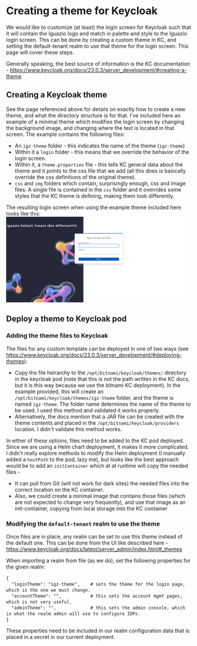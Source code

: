 # Creating a theme for Keycloak

We would like to customize (at least) the login screen for Keycloak such that it will contain the Iguazio logo and match in palette and style to the Iguazio login screen. 
This can be done by creating a custom theme in KC, and setting the default-tenant realm to use that theme for the login screen. This page will cover these steps.

Generally speaking, the best source of information is the KC documentation - https://www.keycloak.org/docs/23.0.3/server_development/#creating-a-theme

## Creating a Keycloak theme 

See the page referenced above for details on exactly how to create a new theme, and what the directory structure is for that.
I've included here an example of a minimal theme which modifies the login screen by changing the background image, and changing where the text is located in that screen. The example contains the following files:

* An `igz-theme` folder - this indicates the name of the theme (`igz-theme`)
* Within it a `login` folder - this means that we override the behavior of the login screen.
* Within it, a `theme.properties` file - this tells KC general data about the theme and it points to the css file that we add (all this does is basically override the css definitions of the original theme).
* `css` and `img` folders which contain, surprisingly enough, css and image files. A single file is contained in the `css` folder and it overrides some styles that the KC theme is defining, making them look differently.

The resulting login screen when using the example theme included here looks like this:
![Keycloak login](./keycloak-login.png)

## Deploy a theme to Keycloak pod

### Adding the theme files to Keycloak

The files for any custom template can be deployed in one of two ways (see https://www.keycloak.org/docs/23.0.3/server_development/#deploying-themes):

* Copy the file heirarchy to the `/opt/bitnami/keycloak/themes/` directory in the keycloak pod (note that this is not the path written in the KC docs, but it is this way because we use the bitnami KC deployment). In the example provided, this will create an `/opt/bitnami/keycloak/themes/igz-theme` folder, and the theme is named `igz-theme`. The folder name determines the name of the theme to be used. I used this method and validated it works properly.
* Alternatively, the docs mention that a JAR file can be created with the theme contents and placed in the `/opt/bitnami/keycloak/providers` location. I didn't validate this method works.

In either of these options, files need to be added to the KC pod deployed. Since we are using a Helm chart deployment, it makes it more complicated. I didn't really explore methods to modify the Helm deployment (I manually added a `hostPath` to the pod, lazy me), but looks like the best approach would be to add an `initContainer` which at at runtime will copy the needed files -
* It can pull from Git (will not work for dark sites) the needed files into the correct location on the KC container.
* Also, we could create a minimal image that contains those files (which are not expected to change very frequently), and use that image as an init-container, copying from local storage into the KC container

### Modifying the `default-tenant` realm to use the theme

Once files are in place, any realm can be set to use this theme instead of the default one. This can be done from the UI like described here - https://www.keycloak.org/docs/latest/server_admin/index.html#_themes

When importing a realm from file (as we do), set the following properties for the given realm:
```
{
  "loginTheme": "igz-theme",    # sets the theme for the login page, which is the one we must change.
  "accountTheme": "",           # this sets the account mgmt pages, which is not very useful.
  "adminTheme": "",             # this sets the admin console, which is what the realm admin will use to configure IDPs.
}
```

These properties need to be included in our realm configuration data that is placed in a secret in our current deployment.